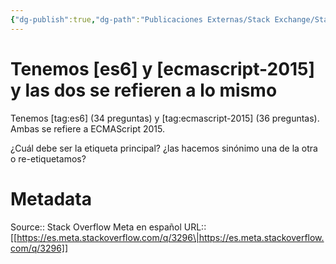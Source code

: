 ```yaml
---
{"dg-publish":true,"dg-path":"Publicaciones Externas/Stack Exchange/Stack Overflow en español/Stack Overflow en español Meta/es.meta.stackoverflow.com-3296.md","permalink":"/publicaciones-externas/stack-exchange/stack-overflow-en-espanol/stack-overflow-en-espanol-meta/es-meta-stackoverflow-com-3296/","title":"Tenemos [es6] y [ecmascript-2015] y las dos se refieren a lo mismo","hide":true,"noteIcon":"\"0\"","created":"2024-04-03T12:49:10.374-06:00","updated":"2024-04-05T16:44:02.719-06:00"}
---
```


# Tenemos [es6] y [ecmascript-2015] y las dos se refieren a lo mismo

Tenemos [tag:es6] (34 preguntas) y [tag:ecmascript-2015] (36 preguntas). Ambas se refiere a ECMAScript 2015.

¿Cuál debe ser la etiqueta principal? ¿las hacemos sinónimo una de la otra o re-etiquetamos?

# Metadata
Source:: Stack Overflow Meta en español
URL:: [[https://es.meta.stackoverflow.com/q/3296\|https://es.meta.stackoverflow.com/q/3296]]

